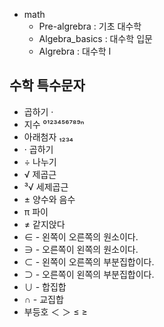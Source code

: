 - math
  - Pre-algrebra : 기초 대수학
  - Algebra_basics : 대수학 입문
  - Algrebra : 대수학 I

## 수학 특수문자
- 곱하기 ·
- 지수 ⁰¹²³⁴⁵⁶⁷⁸⁹ⁿ
- 아래첨자 ₁₂₃₄
- · 곱하기
- ÷ 나누기
- √ 제곱근
- ³√ 세제곱근
- ± 양수와 음수
- π 파이
- ≠ 같지앉다
- ∈ - 왼쪽이 오른쪽의 원소이다.
- ∋ - 오른쪽이 왼쪽의 원소이다.
- ⊂ - 왼쪽이 오른쪽의 부분집합이다. 
- ⊃ - 오른쪽이 왼쪽의 부분집합이다. 
- ∪ - 합집합
- ∩ - 교집합
- 부등호 ＜ ＞ ≤ ≥
